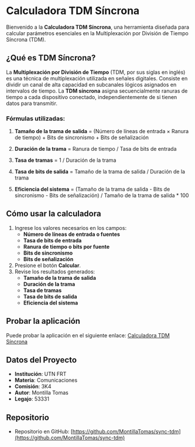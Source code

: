# Calculadora TDM Síncrona

Bienvenido a la **Calculadora TDM Síncrona**, una herramienta diseñada para calcular parámetros esenciales en la Multiplexación por División de Tiempo Síncrona (TDM).

## ¿Qué es TDM Síncrona?

La **Multiplexación por División de Tiempo** (TDM, por sus siglas en inglés) es una técnica de multiplexación utilizada en señales digitales. Consiste en dividir un canal de alta capacidad en subcanales lógicos asignados en intervalos de tiempo. La **TDM síncrona** asigna secuencialmente ranuras de tiempo a cada dispositivo conectado, independientemente de si tienen datos para transmitir.

### Fórmulas utilizadas:

1. **Tamaño de la trama de salida** = (Número de líneas de entrada × Ranura de tiempo) + Bits de sincronismo + Bits de señalización

2. **Duración de la trama** = Ranura de tiempo / Tasa de bits de entrada

3. **Tasa de tramas** = 1 / Duración de la trama

4. **Tasa de bits de salida** = Tamaño de la trama de salida / Duración de la trama

5. **Eficiencia del sistema** = (Tamaño de la trama de salida - Bits de sincronismo - Bits de señalización) / Tamaño de la trama de salida * 100

## Cómo usar la calculadora

1. Ingrese los valores necesarios en los campos:
   - **Número de líneas de entrada o fuentes**
   - **Tasa de bits de entrada**
   - **Ranura de tiempo  o bits por fuente**
   - **Bits de sincronismo**
   - **Bits de señalización**
2. Presione el botón **Calcular**.
3. Revise los resultados generados:
   - **Tamaño de la trama de salida**
   - **Duración de la trama**
   - **Tasa de tramas**
   - **Tasa de bits de salida**
   - **Eficiencia del sistema**

## Probar la aplicación

Puede probar la aplicación en el siguiente enlace: [Calculadora TDM Síncrona](https://montillatomas.github.io/sync-tdm/)

## Datos del Proyecto

- **Institución**: UTN FRT
- **Materia**: Comunicaciones
- **Comisión**: 3K4
- **Autor**: Montilla Tomas
- **Legajo**: 53331

## Repositorio

- Repositorio en GitHub: [https://github.com/MontillaTomas/sync-tdm](https://github.com/MontillaTomas/sync-tdm)
